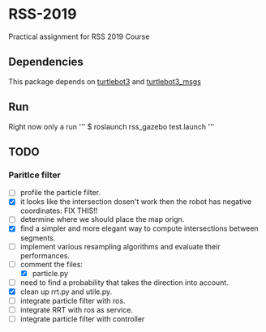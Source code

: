 # RSS-2019
Practical assignment for RSS 2019 Course

## Dependencies

This package depends on [turtlebot3](https://github.com/ROBOTIS-GIT/turtlebot3) and [turtlebot3_msgs](https://github.com/ROBOTIS-GIT/turtlebot3_msgs)

## Run

Right now only a run
      '''
      $ roslaunch rss_gazebo test.launch
      '''


## TODO

### Paritlce filter

 - [ ] profile the particle filter.
 - [x] it looks like the intersection dosen't work then the robot has negative coordinates: FIX THIS!!
 - [ ] determine where we should place the map orign.
 - [X] find a simpler and more elegant way to compute intersections between segments.
 - [ ] implement various resampling algorithms and evaluate their performances.
 - [ ] comment the files:
      * [x] particle.py
 - [ ] need to find a probability that takes the direction into account.
 - [X] clean up rrt.py and utile.py.
 - [ ] integrate particle filter with ros.
 - [ ] integrate RRT with ros as service.
 - [ ] integrate particle filter with controller
